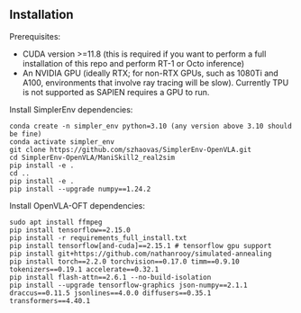 ## Installation

Prerequisites:
- CUDA version >=11.8 (this is required if you want to perform a full installation of this repo and perform RT-1 or Octo inference)
- An NVIDIA GPU (ideally RTX; for non-RTX GPUs, such as 1080Ti and A100, environments that involve ray tracing will be slow). Currently TPU is not supported as SAPIEN requires a GPU to run.

Install SimplerEnv dependencies:
```
conda create -n simpler_env python=3.10 (any version above 3.10 should be fine)
conda activate simpler_env
git clone https://github.com/szhaovas/SimplerEnv-OpenVLA.git
cd SimplerEnv-OpenVLA/ManiSkill2_real2sim
pip install -e .
cd ..
pip install -e .
pip install --upgrade numpy==1.24.2
```

Install OpenVLA-OFT dependencies:
```
sudo apt install ffmpeg
pip install tensorflow==2.15.0
pip install -r requirements_full_install.txt
pip install tensorflow[and-cuda]==2.15.1 # tensorflow gpu support
pip install git+https://github.com/nathanrooy/simulated-annealing
pip install torch==2.2.0 torchvision==0.17.0 timm==0.9.10 tokenizers==0.19.1 accelerate==0.32.1
pip install flash-attn==2.6.1 --no-build-isolation
pip install --upgrade tensorflow-graphics json-numpy==2.1.1 draccus==0.11.5 jsonlines==4.0.0 diffusers==0.35.1 transformers==4.40.1
```